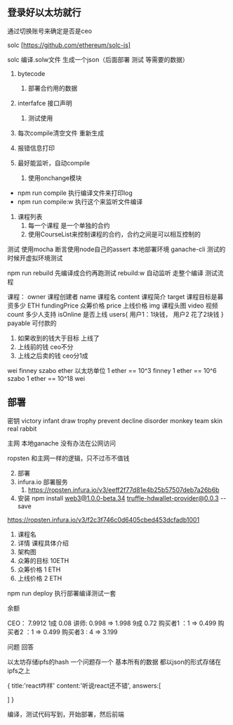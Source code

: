 
## 登录好以太坊就行
通过切换账号来确定是否是ceo

solc [https://github.com/ethereum/solc-js]

solc 编译.solw文件 生成一个json（后面部署 测试 等需要的数据）
  1. bytecode
     1. 部署合约用的数据
  2. interfafce 接口声明
     1. 测试使用

1. 每次compile清空文件 重新生成
2. 报错信息打印
3. 最好能监听，自动compile 
   1. 使用onchange模块

* npm run compile 执行编译文件来打印log
* npm run compile:w 执行这个来监听文件编译


1. 课程列表
   1. 每一个课程 是一个单独的合约 
   2. 使用CourseList来控制课程的合约，合约之间是可以相互控制的

测试 使用mocha
断言使用node自己的assert
本地部署环境 ganache-cli 测试的时候开虚拟环境测试

npm run  rebuild  先编译成合约再跑测试
rebuild:w  自动监听 走整个编译 测试流程

课程：
  owner 课程创建者
  name 课程名
  content 课程简介
  target 课程目标是募资多少  ETH
  fundingPrice 众筹价格
  price 上线价格
  img 课程头图
  video 视频
  count 多少人支持
  isOnline 是否上线
  users{
    用户1：1块钱，
    用户2 花了2块钱
  }
payable 可付款的


1. 如果收到的钱大于目标 上线了
2. 上线前的钱 ceo不分
3. 上线之后卖的钱 ceo分1成


wei finney szabo ether
以太坊单位
1 ether == 10^3 finney
1 ether == 10^6 szabo
1 ether == 10^18 wei


## 部署

密钥 
victory infant draw trophy prevent decline disorder monkey team skin real rabbit

主网
本地ganache 没有办法在公网访问

ropsten 和主网一样的逻辑，只不过币不值钱

2. 部署
3. infura.io 部署服务
   1. https://ropsten.infura.io/v3/eeff2f77d81e4b25b57507deb7a26b6b
4. 安装
  npm install web3@1.0.0-beta.34 truffle-hdwallet-provider@0.0.3 --save

https://ropsten.infura.io/v3/f2c3f746c0d6405cbed453dcfadb1001

1. 课程名
2. 详情  课程具体介绍
3. 架构图
4. 众筹的目标 10ETH
5. 众筹价格   1 ETH
6. 上线价格   2 ETH

npm run deploy 执行部署编译测试一套



余额

CEO： 7.9912   1成   0.08
讲师: 0.998 => 1.998  9成 0.72
购买者1 ：1  => 0.499
购买者2 ：1  => 0.499
购买者3 : 4  => 3.199




问题 回答

以太坊存储ipfs的hash  一个问题存一个
基本所有的数据  都以json的形式存储在ipfs之上

{
  title:'react咋样'
  content:'听说react还不错',
  answers:[

  ]
}


编译，测试代码写到，开始部署，然后前端